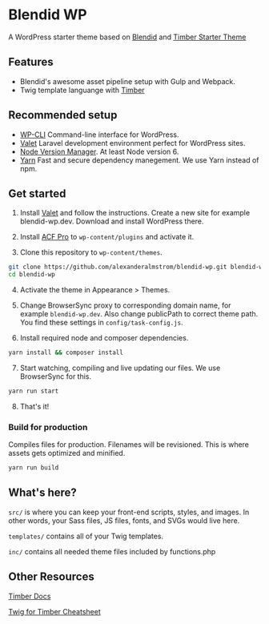 # Blendid WP

A WordPress starter theme based on [Blendid](https://github.com/vigetlabs/blendid) and [Timber Starter Theme](https://github.com/timber/starter-theme)

## Features

- Blendid's awesome asset pipeline setup with Gulp and Webpack.
- Twig template languange with [Timber](https://github.com/timber/timber)

## Recommended setup

- [WP-CLI](https://github.com/wp-cli/wp-cli) Command-line interface for WordPress.
- [Valet](https://laravel.com/docs/5.4/valet) Laravel development environment perfect for WordPress sites.
- [Node Version Manager](https://github.com/creationix/nvm). At least Node version 6.
- [Yarn](https://yarnpkg.com) Fast and secure dependency manegement. We use Yarn instead of npm.

## Get started

1. Install [Valet](https://laravel.com/docs/5.4/valet) and follow the instructions. Create a new site for example blendid-wp.dev. Download and install WordPress there.

2. Install [ACF Pro](https://www.advancedcustomfields.com/pro/) to `wp-content/plugins` and activate it.

3. Clone this repository to `wp-content/themes`.

```bash
git clone https://github.com/alexanderalmstrom/blendid-wp.git blendid-wp
cd blendid-wp
```

4. Activate the theme in Appearance > Themes.

5. Change BrowserSync proxy to corresponding domain name, for example `blendid-wp.dev`. Also change publicPath to correct theme path. You find these settings in `config/task-config.js`.

6. Install required node and composer dependencies.

```bash
yarn install && composer install
```

7. Start watching, compiling and live updating our files. We use BrowserSync for this.

```bash
yarn run start
```

8. That's it!

### Build for production

Compiles files for production. Filenames will be revisioned. This is where assets gets optimized and minified.

```bash
yarn run build
```

## What's here?

`src/` is where you can keep your front-end scripts, styles, and images. In other words, your Sass files, JS files, fonts, and SVGs would live here.

`templates/` contains all of your Twig templates.

`inc/` contains all needed theme files included by functions.php

## Other Resources

[Timber Docs](https://timber.github.io/docs/)

[Twig for Timber Cheatsheet](http://notlaura.com/the-twig-for-timber-cheatsheet/)